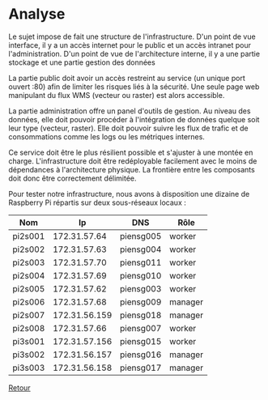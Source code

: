 # Analyse #

Le sujet impose de fait une structure de l'infrastructure. D'un point de vue interface, il y a un accès internet pour le public et un accès intranet pour l'administration. D'un point de vue de l'architecture interne, il y a une partie stockage et une partie gestion des données

La partie public doit avoir un accès restreint au service (un unique port ouvert :80) afin de limiter les risques liés à la sécurité. Une seule page web manipulant du flux WMS (vecteur ou raster) est alors accessible.

La partie administration offre un panel d'outils de gestion. Au niveau des données, elle doit pouvoir procéder à l'intégration de données quelque soit leur type (vecteur, raster). Elle doit pouvoir suivre les flux de trafic et de consommations comme les logs ou les métriques internes.

Ce service doit être le plus résilient possible et s'ajuster à une montée en charge. L'infrastructure doit être redéployable facilement avec le moins de dépendances à l'architecture physique.
La frontière entre les composants doit donc être correctement délimitée.

Pour tester notre infrastructure, nous avons à disposition une dizaine de Raspberry Pi répartis sur deux sous-réseaux locaux :

| Nom     | Ip            | DNS       | Rôle    | 
|---------|---------------|-----------|---------| 
| pi2s001 | 172.31.57.64  | piensg005 | worker  | 
| pi2s002 | 172.31.57.63  | piensg004 | worker  | 
| pi2s003 | 172.31.57.70  | piensg011 | worker  | 
| pi2s004 | 172.31.57.69  | piensg010 | worker  | 
| pi2s005 | 172.31.57.62  | piensg003 | worker  | 
| pi2s006 | 172.31.57.68  | piensg009 | manager | 
| pi2s007 | 172.31.56.159 | piensg018 | manager | 
| pi2s008 | 172.31.57.66  | piensg007 | worker  | 
| pi3s001 | 172.31.57.156 | piensg015 | worker  | 
| pi3s002 | 172.31.56.157 | piensg016 | manager | 
| pi3s003 | 172.31.56.158 | piensg017 | manager | 

[Retour](https://github.com/hbaltz/Projet-Raspberry-Docker/)

